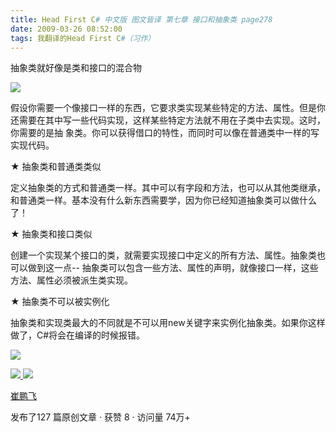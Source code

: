 ```yaml
---
title: Head First C# 中文版 图文皆译 第七章 接口和抽象类 page278
date: 2009-03-26 08:52:00
tags: 我翻译的Head First C#（习作）
---
```

抽象类就好像是类和接口的混合物

  

![](https://p-blog.csdn.net/images/p_blog_csdn_net/cuipengfei1/EntryImages/20090326/2009-03-26_08-37-19.jpg)

假设你需要一个像接口一样的东西，它要求类实现某些特定的方法、属性。但是你还需要在其中写一些代码实现，这样某些特定方法就不用在子类中去实现。这时，你需要的是抽
象类。你可以获得借口的特性，而同时可以像在普通类中一样的写实现代码。

★  抽象类和普通类类似

  

定义抽象类的方式和普通类一样。其中可以有字段和方法，也可以从其他类继承，和普通类一样。基本没有什么新东西需要学，因为你已经知道抽象类可以做什么了！

  

★  抽象类和接口类似

  

创建一个实现某个接口的类，就需要实现接口中定义的所有方法、属性。抽象类也可以做到这一点--
抽象类可以包含一些方法、属性的声明，就像接口一样，这些方法、属性必须被派生类实现。

  

★  抽象类不可以被实例化

  

抽象类和实现类最大的不同就是不可以用new关键字来实例化抽象类。如果你这样做了，C#将会在编译的时候报错。

  

![](https://p-blog.csdn.net/images/p_blog_csdn_net/cuipengfei1/EntryImages/20090326/2009-03-26_08-36-26.jpg)



[ ![](https://profile.csdnimg.cn/5/2/5/3_cuipengfei1)
![](https://g.csdnimg.cn/static/user-reg-year/1x/11.png)
](https://blog.csdn.net/cuipengfei1)

[ 崔鹏飞 ](https://blog.csdn.net/cuipengfei1)

发布了127 篇原创文章  ·  获赞 8  ·  访问量 74万+

